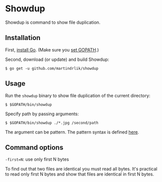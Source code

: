 # Showdup

Showdup is command to show file duplication.


## Installation

First, [install Go](http://golang.org/doc/install).
(Make sure you [set GOPATH](http://golang.org/doc/code.html).)

Second, download (or update) and build Showdup:

	$ go get -u github.com/martindrlik/showdup


## Usage

Run the `showdup` binary to show file duplication of the current directory:

	$ $GOPATH/bin/showdup

Specify path by passing arguments:

	$ $GOPATH/bin/showdup ./*.jpg /second/path

The argument can be pattern. The pattern syntax is defined [here](http://golang.org/pkg/path/filepath/#Match).

## Command options

`-first=N`: use only first N bytes

To find out that two files are identical you must read all bytes. It's practical to read only first N bytes and show that files are identical in first N bytes.

